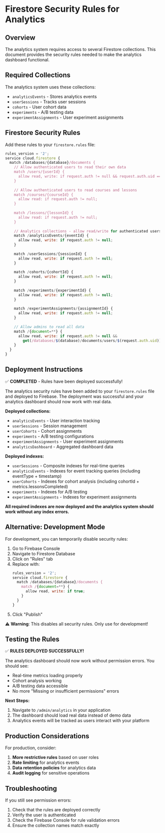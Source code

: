 # Firestore Security Rules for Analytics

## Overview
The analytics system requires access to several Firestore collections. This document provides the security rules needed to make the analytics dashboard functional.

## Required Collections
The analytics system uses these collections:
- `analyticsEvents` - Stores analytics events
- `userSessions` - Tracks user sessions
- `cohorts` - User cohort data
- `experiments` - A/B testing data
- `experimentAssignments` - User experiment assignments

## Firestore Security Rules

Add these rules to your `firestore.rules` file:

```javascript
rules_version = '2';
service cloud.firestore {
  match /databases/{database}/documents {
    // Allow authenticated users to read their own data
    match /users/{userId} {
      allow read, write: if request.auth != null && request.auth.uid == userId;
    }
    
    // Allow authenticated users to read courses and lessons
    match /courses/{courseId} {
      allow read: if request.auth != null;
    }
    
    match /lessons/{lessonId} {
      allow read: if request.auth != null;
    }
    
    // Analytics collections - allow read/write for authenticated users
    match /analyticsEvents/{eventId} {
      allow read, write: if request.auth != null;
    }
    
    match /userSessions/{sessionId} {
      allow read, write: if request.auth != null;
    }
    
    match /cohorts/{cohortId} {
      allow read, write: if request.auth != null;
    }
    
    match /experiments/{experimentId} {
      allow read, write: if request.auth != null;
    }
    
    match /experimentAssignments/{assignmentId} {
      allow read, write: if request.auth != null;
    }
    
    // Allow admins to read all data
    match /{document=**} {
      allow read, write: if request.auth != null && 
        get(/databases/$(database)/documents/users/$(request.auth.uid)).data.isAdmin == true;
    }
  }
}
```

## Deployment Instructions

✅ **COMPLETED** - Rules have been deployed successfully!

The analytics security rules have been added to your `firestore.rules` file and deployed to Firebase. The deployment was successful and your analytics dashboard should now work with real data.

**Deployed collections:**
- `analyticsEvents` - User interaction tracking
- `userSessions` - Session management
- `userCohorts` - Cohort assignments
- `experiments` - A/B testing configurations
- `experimentAssignments` - User experiment assignments
- `analyticsDashboard` - Aggregated dashboard data

**Deployed indexes:**
- `userSessions` - Composite indexes for real-time queries
- `analyticsEvents` - Indexes for event tracking queries (including eventType + timestamp)
- `userCohorts` - Indexes for cohort analysis (including cohortId + metrics.lessonsCompleted)
- `experiments` - Indexes for A/B testing
- `experimentAssignments` - Indexes for experiment assignments

**All required indexes are now deployed and the analytics system should work without any index errors.**

## Alternative: Development Mode

For development, you can temporarily disable security rules:

1. Go to Firebase Console
2. Navigate to Firestore Database
3. Click on "Rules" tab
4. Replace with:
   ```javascript
   rules_version = '2';
   service cloud.firestore {
     match /databases/{database}/documents {
       match /{document=**} {
         allow read, write: if true;
       }
     }
   }
   ```
5. Click "Publish"

⚠️ **Warning**: This disables all security rules. Only use for development!

## Testing the Rules

✅ **RULES DEPLOYED SUCCESSFULLY!**

The analytics dashboard should now work without permission errors. You should see:
- Real-time metrics loading properly
- Cohort analysis working
- A/B testing data accessible
- No more "Missing or insufficient permissions" errors

**Next Steps:**
1. Navigate to `/admin/analytics` in your application
2. The dashboard should load real data instead of demo data
3. Analytics events will be tracked as users interact with your platform

## Production Considerations

For production, consider:
1. **More restrictive rules** based on user roles
2. **Rate limiting** for analytics events
3. **Data retention policies** for analytics data
4. **Audit logging** for sensitive operations

## Troubleshooting

If you still see permission errors:
1. Check that the rules are deployed correctly
2. Verify the user is authenticated
3. Check the Firebase Console for rule validation errors
4. Ensure the collection names match exactly 